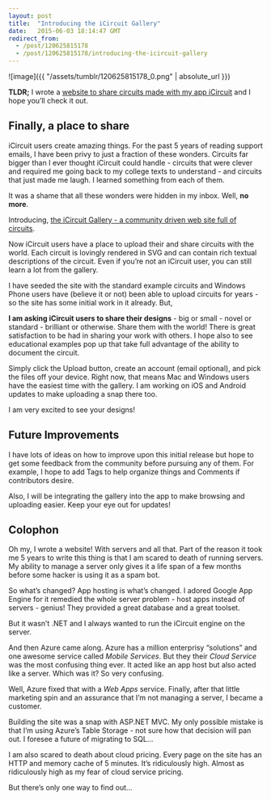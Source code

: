 ```yaml
---
layout: post
title:  "Introducing the iCircuit Gallery"
date:   2015-06-03 18:14:47 GMT
redirect_from:
  - /post/120625815178
  - /post/120625815178/introducing-the-icircuit-gallery
---
```




![image]({{ "/assets/tumblr/120625815178_0.png" | absolute_url }})

**TLDR;** I wrote a [website to share circuits made with my app iCircuit](http://gallery.icircuitapp.com) and I hope you’ll check it out.


## Finally, a place to share


iCircuit users create amazing things. For the past 5 years of reading support emails, I have been privy to just a fraction of these wonders. Circuits far bigger than I ever thought iCircuit could handle - circuits that were clever and required me going back to my college texts to understand - and circuits that just made me laugh. I learned something from each of them.

It was a shame that all these wonders were hidden in my inbox. Well, **no more**.

Introducing, [the iCircuit Gallery - a community driven web site full of circuits](http://gallery.icircuitapp.com).

Now iCircuit users have a place to upload their and share circuits with the world. Each circuit is lovingly rendered in SVG and can contain rich textual descriptions of the circuit. Even if you’re not an iCircuit user, you can still learn a lot from the gallery.

I have seeded the site with the standard example circuits and Windows Phone users have (believe it or not) been able to upload circuits for years - so the site has some initial work in it already. But,

**I am asking iCircuit users to share their designs** - big or small - novel or standard - brilliant or otherwise. Share them with the world! There is great satisfaction to be had in sharing your work with others. I hope also to see educational examples pop up that take full advantage of the ability to document the circuit.

Simply click the Upload button, create an account (email optional), and pick the files off your device. Right now, that means Mac and Windows users have the easiest time with the gallery. I am working on iOS and Android updates to make uploading a snap there too.

I am very excited to see your designs!


## Future Improvements


I have lots of ideas on how to improve upon this initial release but hope to get some feedback from the community before pursuing any of them. For example, I hope to add Tags to help organize things and Comments if contributors desire.

Also, I will be integrating the gallery into the app to make browsing and uploading easier. Keep your eye out for updates!


## Colophon


Oh my, I wrote a website! With servers and all that. Part of the reason it took me 5 years to write this thing is that I am scared to death of running servers. My ability to manage a server only gives it a life span of a few months before some hacker is using it as a spam bot.

So what’s changed? App hosting is what’s changed. I adored Google App Engine for it remedied the whole server problem - host apps instead of servers - genius! They provided a great database and a great toolset.

But it wasn’t .NET and I always wanted to run the iCircuit engine on the server.

And then Azure came along. Azure has a million enterprisy “solutions” and one awesome service called *Mobile Services*. But they their *Cloud Service* was the most confusing thing ever. It acted like an app host but also acted like a server. Which was it? So very confusing.

Well, Azure fixed that with a *Web Apps* service. Finally, after that little marketing spin and an assurance that I’m not managing a server, I became a customer.

Building the site was a snap with ASP.NET MVC. My only possible mistake is that I’m using Azure’s Table Storage - not sure how that decision will pan out. I foresee a future of migrating to SQL...

I am also scared to death about cloud pricing. Every page on the site has an HTTP and memory cache of 5 minutes. It’s ridiculously high. Almost as ridiculously high as my fear of cloud service pricing.

But there’s only one way to find out...

